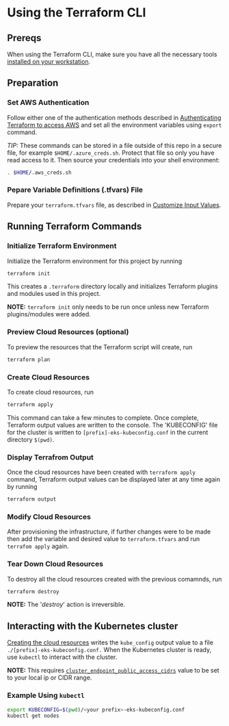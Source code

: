 # Using the Terraform CLI

## Prereqs

When using the Terraform CLI, make sure you have all the necessary tools [installed on your workstation](../../README.md#terraform).

## Preparation

### Set AWS Authentication

Follow either one of the authentication methods described in [Authenticating Terraform to access AWS](./TerraformAWSAuthentication.md) and set all the environment variables using `export` command.

*TIP:* These commands can be stored in a file outside of this repo in a secure file, for example `$HOME/.azure_creds.sh`. Protect that file so only you have read access to it. Then source your credentials into your shell environment:

```bash
. $HOME/.aws_creds.sh
```

### Pepare Variable Definitions (.tfvars) File

Prepare your `terraform.tfvars` file, as described in [Customize Input Values](../../README.md#customize-input-values).

## Running Terraform Commands

### Initialize Terraform Environment

Initialize the Terraform environment for this project by running

```bash
terraform init
```

This creates a `.terraform` directory locally and initializes Terraform plugins and modules used in this project.

**NOTE:** `terraform init` only needs to be run once unless new Terraform plugins/modules were added.

### Preview Cloud Resources (optional)

To preview the resources that the Terraform script will create, run

```bash
terraform plan
```

### Create Cloud Resources

To create cloud resources, run

```bash
terraform apply
```

This command can take a few minutes to complete. Once complete, Terraform output values are written to the console. The 'KUBECONFIG' file for the cluster is written to `[prefix]-eks-kubeconfig.conf` in the current directory `$(pwd)`.

### Display Terrafrom Output

Once the cloud resources have been created with `terraform apply` command, Terraform output values can be displayed later at any time again by running

```bash
terraform output
```

### Modify Cloud Resources

After provisioning the infrastructure, if further changes were to be made then add the variable and desired value to `terraform.tfvars` and run `terrafom apply` again.

### Tear Down Cloud Resources

To destroy all the cloud resources created with the previous comamnds, run

```bash
terraform destroy
```

**NOTE:** The '*destroy*' action is irreversible.

## Interacting with the Kubernetes cluster

[Creating the cloud resources](#create-cloud-resources) writes the `kube_config` output value to a file `./[prefix]-eks-kubeconfig.conf.` When the Kubernetes cluster is ready, use `kubectl` to interact with the cluster.

**NOTE:** This requires [`cluster_endpoint_public_access_cidrs`](../CONFIG-VARS.md#admin-access) value to be set to your local ip or CIDR range.

### Example Using `kubectl`

```bash
export KUBECONFIG=$(pwd)/<your prefix>-eks-kubeconfig.conf
kubectl get nodes
```
